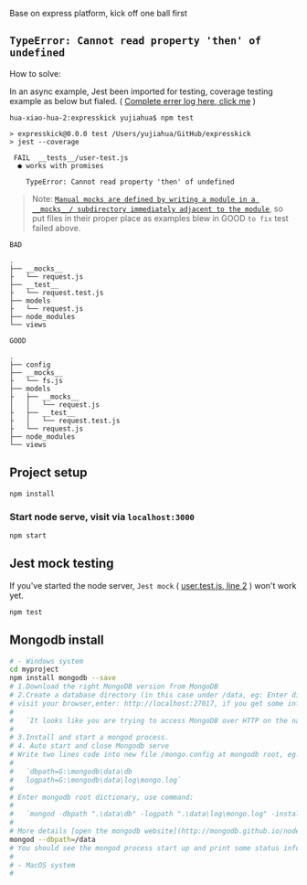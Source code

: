Base on express platform, kick off one ball first

## `TypeError: Cannot read property 'then' of undefined`
How to solve: 

In an async example, Jest been imported for testing, coverage testing example as below but fialed. ( [Complete errer log here, click me](./UNDEFINED.md) )
```
hua-xiao-hua-2:expresskick yujiahua$ npm test

> expresskick@0.0.0 test /Users/yujiahua/GitHub/expresskick
> jest --coverage

 FAIL  __tests__/user-test.js
  ● works with promises

    TypeError: Cannot read property 'then' of undefined
```

> Note: [`Manual mocks are defined by writing a module in a __mocks__/ subdirectory immediately adjacent to the module`](https://jestjs.io/docs/manual-mocks#mocking-user-modules), so put files in their proper place as examples blew in GOOD `to fix` test failed above.

`BAD`
```
.
├── __mocks__
├   └── request.js
├── __test__
├   └── request.test.js
├── models
├   └── request.js
├── node_modules
└── views
```
`GOOD`
```
.
├── config
├── __mocks__
├   └── fs.js
├── models
├   ├── __mocks__
│   │   └── request.js
├   ├── __test__
├   │   └── request.test.js
├   └── request.js
├── node_modules
└── views
```

## Project setup
```
npm install
```

### Start node serve, visit via `localhost:3000`
```
npm start
```

## Jest mock testing
If you've started the node server, `Jest mock` ( [user.test.js, line 2](./test/__tests__/user.test.js) ) won't work yet.

```
npm test
```

## Mongodb install
```sh
# - Windows system
cd myproject
npm install mongodb --save
# 1.Download the right MongoDB version from MongoDB
# 2.Create a database directory (in this case under /data, eg: Enter dictionary path `C:\Program Files\MongoDB\Server\4.4\data`, use command `mongod.exe --dbpath=..\data\db` in windows).
# visit your browser,enter: http://localhost:27017, if you get some information as below, it works well:
#
#   `It looks like you are trying to access MongoDB over HTTP on the native driver port.`
#
# 3.Install and start a mongod process.
# 4. Auto start and close Mongodb serve
# Write two lines code into new file /mongo.config at mongodb root, eg: C:\Program Files\MongoDB\Server\4.4\mongo.config
#
#   `dbpath=G:\mongodb\data\db
#   logpath=G:\mongodb\data\log\mongo.log`
#
# Enter mongodb root dictionary, use command: 
#
#   `mongod -dbpath ".\data\db" -logpath ".\data\log\mongo.log" -install -serviceName "MongoDB"`
#
# More details [open the mongodb website](http://mongodb.github.io/node-mongodb-native/3.4/quick-start/quick-start/)
mongod --dbpath=/data
# You should see the mongod process start up and print some status information.
#
# - MacOS system
#
```
